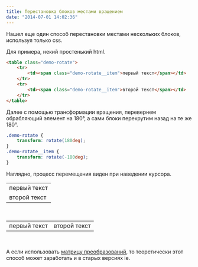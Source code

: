 ```yaml
---
title: Перестановка блоков местами вращением
date: "2014-07-01 14:02:36"
---
```


Нашел еще один способ перестановки местами нескольких блоков, используя только css.

Для примера, некий простенький html.

```html
<table class="demo-rotate">
    <tr>
        <td><span class="demo-rotate__item">первый текст</span></td>
    </tr>
    <tr>
        <td><span class="demo-rotate__item">второй текст</span></td>
    </tr>
</table>
```

Далее с помощью трансформации вращения, перевернем обрабляющий элемент на 180°, а сами блоки перекрутим назад на те же 180°.

```css
.demo-rotate {
    transform: rotate(180deg);
}
.demo-rotate__item {
    transform: rotate(-180deg);
}
```

Наглядно, процесс перемещения виден при наведении курсора.

<div class="demo-hover">
    <table class="demo-rotate">
        <tbody>
            <tr>
                <td><span class="demo-rotate__item">первый текст</span></td>
            </tr>
            <tr>
                <td><span class="demo-rotate__item">второй текст</span></td>
            </tr>
        </tbody>
    </table>
</div>

<br />

<div class="demo-hover">
    <table class="demo-rotate">
        <tbody>
            <tr>
                <td><span class="demo-rotate__item">первый текст</span></td>
                <td><span class="demo-rotate__item">второй текст</span></td>
            </tr>
        </tbody>
    </table>
</div>

<br />

А если использовать [матрицу преобразований](http://htmlbook.ru/blog/matritsa-preobrazovanii), то теоретически этот способ может заработать и в старых версиях ie.
